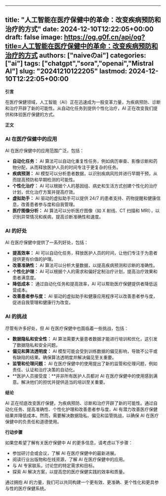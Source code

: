 
---
title: "人工智能在医疗保健中的革命：改变疾病预防和治疗的方式"
date: 2024-12-10T12:22:05+00:00
draft: false
image: https://og.g0f.cn/api/og?title=人工智能在医疗保健中的革命：改变疾病预防和治疗的方式
authors: ["naiveのai"]
categories: ["ai"]
tags: ["chatgpt","sora","openai","Mistral AI"]
slug: "20241210122205"
lastmod: 2024-12-10T12:22:05+00:00
---
**引言**

在医疗保健领域，人工智能（AI）正在迅速成为一股变革力量，为疾病预防、诊断和治疗开辟了新的可能性。从自动化任务到提供个性化治疗，AI 正在改变我们提供和体验医疗保健的方式。

**正文**

### AI 在医疗保健中的应用

AI 在医疗保健中的应用范围广泛，包括：

- **自动化任务：** AI 算法可以自动化重复性任务，例如病历审查、影像诊断和药物分配，从而释放医护人员的时间专注于更复杂的任务。
- **疾病预测：** AI 模型可以分析患者数据，以识别疾病风险并进行早期干预，从而提高预防和早期检测的可能性。
- **个性化治疗：** AI 可以根据个人的基因组、病史和生活方式创建个性化的治疗计划，优化治疗方案并提高疗效。
- **虚拟助手：** AI 驱动的虚拟助手可以提供 24/7 的患者支持、药物提醒和健康信息，改善患者参与度和自我管理。
- **医疗图像分析：** AI 算法可以分析医疗图像（如 X 射线、CT 扫描和 MRI），以识别异常情况和疾病，提高诊断准确性和速度。

### AI 的好处

AI 在医疗保健中提供了一系列好处，包括：

- **提高效率：** AI 可以自动化任务，释放医护人员的时间，让他们专注于为患者提供更有价值的护理。
- **改善准确性：** AI 算法可以分析大量数据，以提高疾病预测和诊断的准确性。
- **个性化护理：** AI 可以根据个人的需求和偏好定制治疗计划，提高治疗效果和患者满意度。
- **降低成本：** 通过自动化任务和提高效率，AI 可以帮助医疗保健提供者降低运营成本。
- **改善患者参与度：** AI 驱动的虚拟助手和健康应用程序可以改善患者参与度，促进自我管理和健康行为改变。

### AI 的挑战

尽管有许多好处，但 AI 在医疗保健中也面临着一些挑战，包括：

- **数据隐私和安全性：** AI 算法需要大量患者数据才能进行培训和优化，这引发了数据隐私和安全问题。
- **偏见和算法透明度：** AI 模型可能会受到训练数据的偏见影响，导致不公平或有缺陷的结果。确保算法透明度并解决偏见至关重要。
- **监管和伦理问题：** AI 在医疗保健中的使用提出了新的监管和伦理问题，例如责任、认证和治疗决策的自动化。
- **医护人员接受度：**并非所有医护人员都对 AI 在医疗保健中的使用感到满意。解决他们的担忧并提供适当的培训至关重要。

**结论**

AI 正在彻底改变医疗保健，为疾病预防、诊断和治疗开辟了新的可能性。通过自动化任务、提高准确性、个性化护理和改善患者参与度，AI 有潜力改善医疗保健结果并降低成本。然而，需要解决数据隐私、偏见和监管挑战，以确保 AI 在医疗保健中的负责任和道德使用。

**行动步骤**

如果您希望了解有关医疗保健中 AI 的更多信息，请考虑以下步骤：

- 参加研讨会或会议，了解 AI 在医疗保健中的最新进展。
- 阅读行业出版物和在线资源，了解 AI 在医疗保健中的应用。
- 与 AI 专家联系，讨论您的特定需求和目标。
- 探索 AI 解决方案，以提高您的医疗保健实践的效率和质量。

通过拥抱 AI 的力量，我们可以共同构建一个更有效、更准确、更个性化和更具参与性的医疗保健系统。